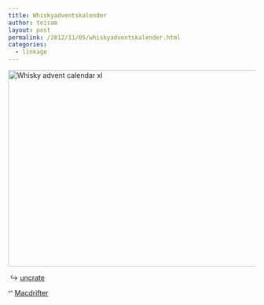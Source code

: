 ```yaml
---
title: Whiskyadventskalender
author: teisam
layout: post
permalink: /2012/11/05/whiskyadventskalender.html
categories:
  - linkage
---
```

<img src="/content/whisky-advent-calendar-xl.jpg" alt="Whisky advent calendar xl" title="whisky-advent-calendar-xl.jpg" border="0" width="600" height="400" />

<span data-link="http://uncrate.com/stuff/whisky-advent-calendar/" class="extLink"></span>

&#160;&#8618; [uncrate][1]

&#x1525; [Macdrifter][2]

 [1]: http://uncrate.com/stuff/whisky-advent-calendar/
 [2]: http://www.macdrifter.com/2012/11/whisky-advent-calendar-link.html